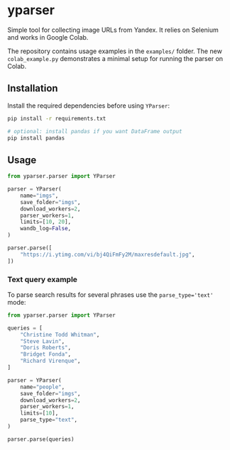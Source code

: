 # yparser

Simple tool for collecting image URLs from Yandex. It relies on Selenium and works in Google Colab.

The repository contains usage examples in the `examples/` folder. The new `colab_example.py` demonstrates a minimal setup for running the parser on Colab.

## Installation

Install the required dependencies before using `YParser`:

```bash
pip install -r requirements.txt

# optional: install pandas if you want DataFrame output
pip install pandas
```

## Usage

```python
from yparser.parser import YParser

parser = YParser(
    name="imgs",
    save_folder="imgs",
    download_workers=2,
    parser_workers=1,
    limits=[10, 20],
    wandb_log=False,
)

parser.parse([
    "https://i.ytimg.com/vi/bj4QiFmFy2M/maxresdefault.jpg",
])
```

### Text query example

To parse search results for several phrases use the `parse_type='text'` mode:

```python
from yparser.parser import YParser

queries = [
    "Christine Todd Whitman",
    "Steve Lavin",
    "Doris Roberts",
    "Bridget Fonda",
    "Richard Virenque",
]

parser = YParser(
    name="people",
    save_folder="imgs",
    download_workers=2,
    parser_workers=1,
    limits=[10],
    parse_type="text",
)

parser.parse(queries)
```
